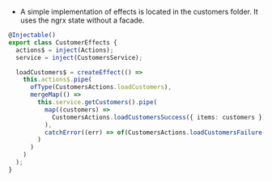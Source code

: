 - A simple implementation of effects is located in the customers folder. It uses the ngrx state without a facade.

```typescript
@Injectable()
export class CustomerEffects {
  actions$ = inject(Actions);
  service = inject(CustomersService);

  loadCustomers$ = createEffect(() =>
    this.actions$.pipe(
      ofType(CustomersActions.loadCustomers),
      mergeMap(() =>
        this.service.getCustomers().pipe(
          map((customers) =>
            CustomersActions.loadCustomersSuccess({ items: customers })
          ),
          catchError((err) => of(CustomersActions.loadCustomersFailure({ err })))
        )
      )
    )
  );
}
```